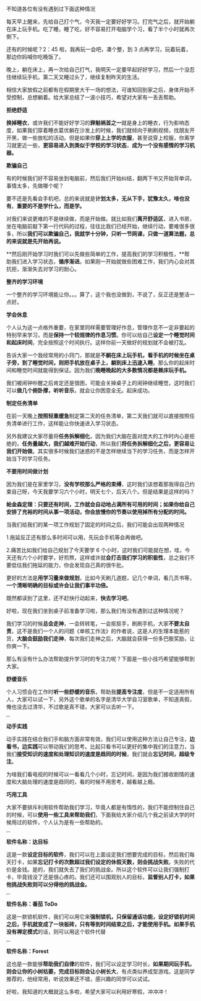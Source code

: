 不知道各位有没有遇到过下面这种情况

每天早上醒来，先给自己打个气，今天我一定要好好学习。打完气之后，就开始躺在床上玩手机。吃了睡，睡了吃，好不容易打开电脑学个习，看了半个小时就再次倒下。

还有的时候呢？2：45 啦，我再玩一会吧，凑个整，到 3 点再学习，玩着玩着，那边你妈喊你吃晚饭了。

晚上，躺在床上，再一次给自己打气，我明天一定要早起好好学习，然后一个没忍住继续玩手机，第二天又睡过头了，继续复制昨天的生活。

相信大家放假之前都有在假期里大干一场的想法，可谁知回到家之后，身体开始不受控制，总想躺着。给大家总结了一波小技巧，希望对大家有一丢丢帮助。

**拒绝舒适**

**换掉睡衣**，或许我们不能好好学习的**罪魁祸首之一**就是身上的睡衣，行为影响态度，如果我们穿着睡衣葛优躺在沙发上的时候，我们就倾向于刷刷视频，找朋友开开黑，做一些放松的活动。但是如果你**穿上上学的衣服**，甚至说穿上校服，你离学习就更近一些，**更容易进入到类似于学校的学习状态**，**成为一个没有感情的学习机器。**

**欺骗自己**

有的时候我们好不容易坐到电脑前，然后我们开始纠结，翻两下书又开始背单词，事情太多，先做哪个呢？

要不还是先看会手机吧，总的来说就是**计划太多，无从下手，犹豫太久，啥也没有**。**重要的不是学什么，而是学。**

对我们来说更难的不是继续做，而是开始做。就比如我们**离开舒适区**，进入书房，坐在电脑前敲下第一行代码的过程，往往比我们已经开始，继续行动，要难很多很多，所以**我们可以欺骗自己，我就学十分钟，只听一节网课，只做一道算法题，总的来说就是先开始再说。**

**然后刚开始学习时我们可以先做些简单的工作，提高我们的学习积极性，**帮助我们进入学习状态，**循序渐进**。如果刚一开始就做些困难工作，我们内心会对其抗拒，渐渐失去对学习的耐心。

**整齐的学习环境**

一个整齐的学习环境能让你。。。算了，这个我也没做到，不说了，反正还是整洁一点好。

**学会休息**

个人认为这一点格外重要，在家里同样需要管理好作息，管理作息不一定非要起的特别早来学习，而是**保持一个较规律的作息习惯**。你可以给自己**设定一个睡觉时间和起床时间**，完全按照这个时间执行。这样你前一天做好的规划就不会被打乱。

告诉大家一个我经常用的小窍门，那就是**不躺在床上玩手机，看手机的时候坐在桌子旁，到了睡觉时间，则把手机放在桌子上，躺到床上迅速入睡**。那么你的起床时间和睡觉时间就能得到保证。因为我们**晚睡晚起的大多数情况都是赖床玩手机。**

我们被闹钟吵醒之后肯定还是很困，可能会关掉桌子上的闹钟继续睡觉，这时我们可以**做几个俯卧撑，听听音乐**，就会让你困意全无。起床成功。

**制定任务清单**

在前一天晚上**按照轻重缓急**制定第二天的任务清单，第二天我们就可以直接按照任务清单进行工作，这样能让你快速进入学习状态。

另外我建议大家尽量将**任务拆解细化**，因为我们大脑在面对庞大的工作时内心是拒绝的，**任务量越大，我们越难开始行动**，所以我们**将任务拆解细化之后，更容易让我们开始做**。其实很多时候我们迷惑的不是怎样继续当下的学习任务，而是怎样开始当下的学习任务。

**不要用时间做计划**

因为我们是在家里学习，**没有学校那么严格的束缚**，这时我们该想着那我得自己约束自己呀，今天我要学习六个小时，明天七个，后天八个。但是结果是这样的吗？

**帕金森定理：只要还有时间，工作就会自动地占满所有可用的时间；如果你给自己安排了充裕的时间从事一项活动，你会放慢你的节奏以使用掉所有分配的时间。**

当我们给我们的某一项工作规划了固定的时间之后，我们可能会出现两种情况

1.拖延反正还有那么多时间可以用，先玩会手机等会再做吧。

2.痛苦比如我们给自己规划了今天要学 6 个小时，这时我们可能就在想，哇，今天还有六个小时要学，好煎熬，这样或许就**会打击我们学习的积极性**，总之我们不要低估我们拖延的能力，你会发现自己真的很牛批。

更好的方法是**用学习量来做规划**，比如今天刷几道题，记几个单词，看几页书等，**一个清晰明确的目标或许会让我们事半功倍。**

既然都读到了这里，还不赶快行动起来，**快去学习吧**。

好啦，现在我们坐到桌子前准备学习啦，那么我们有没有遇到过这种情况呢？

我们学习的时候**总会走神**，一会转转笔，一会抠抠手，刷刷手机，大家**不要太自责**，这不是我们一个人的问题《单核工作法》的作者说，这是人的生理本能惹的货，**大脑会鼓励我们走神**，每次我们走神之后，大脑就会获得一份多巴胺奖励，让你爽一下。

那么有没有什么办法帮助提升学习时的专注力呢？下面是一些小技巧希望能够帮到大家。

**舒缓音乐**

个人习惯会在工作时**听一些舒缓的音乐**，帮助我**提高专注度**，但是不一定适用所有人，大家可以试一下，另外这个歌单的名字是清华大学自习室歌单，不知道真假，俺也没去过清华，不过歌是真不错，大家可以去听一下。

<img src="https://pic2.zhimg.com/80/v2-ed02d6887fa21ee94815240a7c40cd9d_1440w.jpeg" alt="img" style="zoom: 25%;" />

**动手实践**

动手实践在结合我们手和脑方面非常有效，我们可以使用这种方法让自己专注，**边看书，边实践**可以带动我们的思考。比起只看书可以更好的集中我们的注意力，当我们**接受知识的速度和处理知识的速度是趋同的时候**，我们就会**忘记时间，超级专注**。

为啥我们看电视的时候可以一看看几个小时，忘记时间，是因为我们接收剧情的速度和大脑处理的速度是趋同的，看的时候不用思考，越看越上瘾。

**巧用工具**

大家不要排斥利用软件帮助我们学习，毕竟人都是有惰性的，我们不能控制住自己的时候，可以**使用一些工具来帮助我们**，下面我给大家介绍几个我之前读大学的时候用过的软件，个人认为是有一些帮助的。

<img src="https://pic4.zhimg.com/80/v2-74e41ddace28ffe7449da82bf329ae95_1440w.jpeg" alt="img" style="zoom:25%;" />

**软件名称：达目标**

这是一款**设定目标的软件**，我们可以在上面设定我们想要完成的目标，然后我们每天打卡，如果**忘记打卡的次数超过我们设定的休假天数，则会挑战失败**。失败的代价是金钱。是的，我们就失去了我们的挑战金。所以这个软件可以让我们强制打卡，毕竟钱没了还是很心疼的。我们还可以围观别人的目标，**监督别人打卡，如果他挑战失败则可以分得他的挑战金。**

<img src="https://pic2.zhimg.com/80/v2-cd03cec563095eb03e74880ff3bf936b_1440w.jpeg" alt="img" style="zoom:25%;" />

**软件名称：番茄 ToDo**

这是一款锁机软件，我们可以用它来**强制锁机，只保留通话功能，**设定好锁机时间之后，手机就变成了一块板砖，只有等到时间结束之后，才能使用手机。如果手机**没有禅定模式**的话，则可以用这个软件代替

<img src="https://pic1.zhimg.com/80/v2-41cbd40c65ee96ac81768b757f024f58_1440w.jpeg" alt="img" style="zoom:25%;" />

**软件名称：Forest**

这也是一款能够**帮助我们自律**的软件，我们可以设定学习时长，**如果期间玩手机，则会让你的小树枯萎，完成目标则会让小树长大**，有点类似养成型游戏。这是同学推荐的，他经常用，听说效果还不错，感兴趣的同学可以试试。

好啦，我知道的大概就这么多啦，希望大家可以利用好寒假，冲冲冲！
